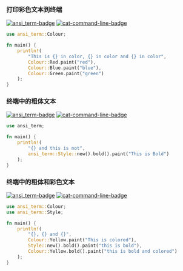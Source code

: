 ### 打印彩色文本到终端

[![ansi_term-badge](https://badge-cache.kominick.com/crates/v/base64.svg?label=ansi_term)](https://docs.rs/ansi_term/) [![cat-command-line-badge](https://badge-cache.kominick.com/badge/command_line--x.svg?style=social)](https://crates.io/categories/command-line-interface)


```rust
use ansi_term::Colour;

fn main() {
    println!(
        "This is {} in color, {} in color and {} in color",
        Colour::Red.paint("red"),
        Colour::Blue.paint("blue"),
        Colour::Green.paint("green")
    );
}

```



### 终端中的粗体文本

[![ansi_term-badge](https://badge-cache.kominick.com/crates/v/base64.svg?label=ansi_term)](https://docs.rs/ansi_term/) [![cat-command-line-badge](https://badge-cache.kominick.com/badge/command_line--x.svg?style=social)](https://crates.io/categories/command-line-interface)

```rust
use ansi_term;

fn main() {
    println!(
        "{} and this is not",
        ansi_term::Style::new().bold().paint("This is Bold")
    );
}

```



### 终端中的粗体和彩色文本

[![ansi_term-badge](https://badge-cache.kominick.com/crates/v/base64.svg?label=ansi_term)](https://docs.rs/ansi_term/) [![cat-command-line-badge](https://badge-cache.kominick.com/badge/command_line--x.svg?style=social)](https://crates.io/categories/command-line-interface)

```rust
use ansi_term::Colour;
use ansi_term::Style;

fn main() {
    println!(
        "{}, {} and {}",
        Colour::Yellow.paint("This is colored"),
        Style::new().bold().paint("this is bold"),
        Colour::Yellow.bold().paint("this is bold and colored")
    );
}

```

